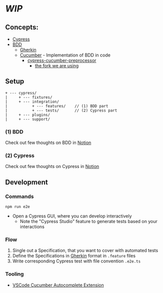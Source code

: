# *WIP*

## Concepts:
- [Cypress](https://docs.cypress.io/guides/overview/why-cypress)
- [BDD](https://cucumber.io/docs/bdd/)
  - [Gherkin][gherkin]
  - [Cucumber](https://cucumber.io/docs/cucumber/?sbsearch=Cucumber) - Implementation of BDD in code
    - [cypress-cucumber-preprocessor](https://github.com/TheBrainFamily/cypress-cucumber-preprocessor)
      - [the fork we are using](https://github.com/badeball/cypress-cucumber-preprocessor)

## Setup
```
+ --- cypress/
|     + --- fixtures/
|     + --- integration/
|           + --- features/    // (1) BDD part
|           + --- tests/       // (2) Cypress part
|     + --- plugins/
|     + --- support/
```

### (1) BDD
Check out few thoughts on BDD in [Notion](https://www.notion.so/primedao/Why-BDD-100ad3b686054579a2f1c558e8646633)

### (2) Cypress
Check out few thoughts on Cypress in [Notion](https://www.notion.so/primedao/E2E-aed92af51bf74634b0d89027fe0d7817)

## Development

### Commands
`npm run e2e`
- Open a Cypress GUI, where you can develop interactively
  - Note the "Cypress Studio" feature to generate tests based on your interactions

### Flow
1. Single out a Specification, that you want to cover with automated tests
2. Define the Specifications in [Gherkin][gherkin] format in `.feature` files
3. Write corresponding Cypress test with file convention `.e2e.ts`

### Tooling
- [VSCode Cucumber Autocomplete Extension](https://github.com/alexkrechik/VSCucumberAutoComplete#settings-example)

[gherkin]: (https://cucumber.io/docs/gherkin/)